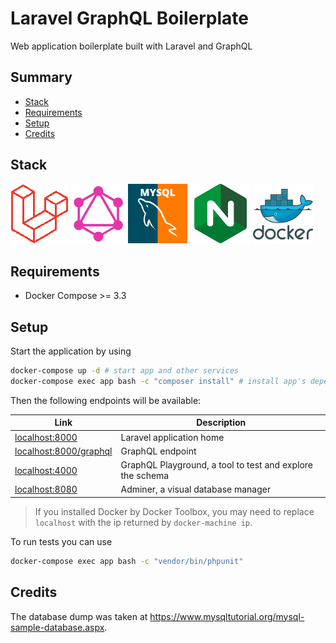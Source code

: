 # Laravel GraphQL Boilerplate
Web application boilerplate built with Laravel and GraphQL

## Summary

- [Stack](#stack)
- [Requirements](#requirements)
- [Setup](#setup)
- [Credits](#credits)

## Stack

![Laravel](https://raw.githubusercontent.com/lgcolella/laravel-graphql-boilerplate/master/repository/laravel.png "Laravel")
![GraphQL](https://raw.githubusercontent.com/lgcolella/laravel-graphql-boilerplate/master/repository/graphql.png "GraphQL")
![MySQL](https://raw.githubusercontent.com/lgcolella/laravel-graphql-boilerplate/master/repository/mysql.png "MySQL")
![Nginx](https://raw.githubusercontent.com/lgcolella/laravel-graphql-boilerplate/master/repository/nginx.png "Nginx")
![Docker](https://raw.githubusercontent.com/lgcolella/laravel-graphql-boilerplate/master/repository/docker.png "Docker")

## Requirements

- Docker Compose >= 3.3

## Setup

Start the application by using

```sh
docker-compose up -d # start app and other services
docker-compose exec app bash -c "composer install" # install app's dependencies
```

Then the following endpoints will be available:

Link | Description
---  | ---
[localhost:8000](http://localhost:8000) | Laravel application home
[localhost:8000/graphql](http://localhost:8000/graphql) | GraphQL endpoint
[localhost:4000](http://localhost:3000) | GraphQL Playground, a tool to test and explore the schema
[localhost:8080](http:localhost:8080) | Adminer, a visual database manager

> If you installed Docker by Docker Toolbox, you may need to replace `localhost` with the ip returned by `docker-machine ip`.

To run tests you can use

```sh
docker-compose exec app bash -c "vendor/bin/phpunit"
```

## Credits

The database dump was taken at https://www.mysqltutorial.org/mysql-sample-database.aspx.
